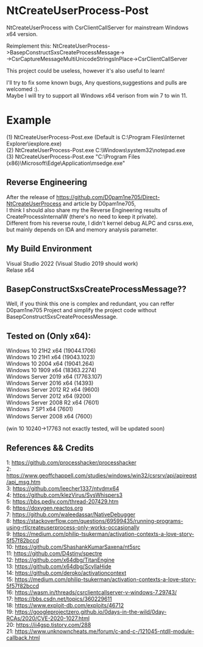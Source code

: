 # NtCreateUserProcess-Post
NtCreateUserProcess with CsrClientCallServer for mainstream Windows x64 version.  

Reimplement this: NtCreateUserProcess->BasepConstructSxsCreateProcessMessage->  
->CsrCaptureMessageMultiUnicodeStringsInPlace->CsrClientCallServer

This project could be useless, however it's also useful to learn!  

I'll try to fix some known bugs, Any questions,suggestions and pulls are welcomed :).  
Maybe I will try to support all Windows x64 verison from win 7 to win 11.  

# Example
(1) NtCreateUserProcess-Post.exe (Default is C:\Program Files\Internet Explorer\iexplore.exe)  
(2) NtCreateUserProcess-Post.exe C:\Windows\system32\notepad.exe  
(3) NtCreateUserProcess-Post.exe "C:\Program Files (x86)\Microsoft\Edge\Application\msedge.exe"  

## Reverse Engineering
After the release of https://github.com/D0pam1ne705/Direct-NtCreateUserProcess and article by D0pam1ne705,  
I think I should also share my the Reverse Engineering results of CreateProcessInternalW (there's no need to keep it private).  
Different from his reverse route, I didn't kernel debug ALPC and csrss.exe,  
but mainly depends on IDA and memory analysis parameter.

## My Build Environment
Visual Studio 2022 (Visual Studio 2019 should work)  
Relase x64

## BasepConstructSxsCreateProcessMessage??
Well, if you think this one is complex and redundant, you can reffer D0pam1ne705 Project 
and simplify the project code without BasepConstructSxsCreateProcessMessage.

## Tested on (Only x64):
 Windows 10 21H2 x64 (19044.1706)  
 Windows 10 21H1 x64 (19043.1023)  
 Windows 10 2004 x64 (19041.264)  
 Windows 10 1909 x64 (18363.2274)  
 Windows Server 2019 x64 (17763.107)  
 Windows Server 2016 x64 (14393)  
 Windows Server 2012 R2 x64 (9600)  
 Windows Server 2012 x64 (9200)  
 Windows Server 2008 R2 x64 (7601)  
 Windows 7 SP1 x64 (7601)  
 Windows Server 2008 x64 (7600）  
 
(win 10 10240->17763 not exactly tested, will be updated soon)  

## References && Credits

1: https://github.com/processhacker/processhacker  
2: https://www.geoffchappell.com/studies/windows/win32/csrsrv/api/apireqst/api_msg.htm  
3: https://github.com/leecher1337/ntvdmx64  
4: https://github.com/klezVirus/SysWhispers3  
5: https://bbs.pediy.com/thread-207429.htm  
6: https://doxygen.reactos.org  
7: https://github.com/waleedassar/NativeDebugger  
8: https://stackoverflow.com/questions/69599435/running-programs-using-rtlcreateuserprocess-only-works-occasionally  
9: https://medium.com/philip-tsukerman/activation-contexts-a-love-story-5f57f82bccd  
10: https://github.com/ShashankKumarSaxena/nt5src  
11: https://github.com/D4stiny/spectre  
12: https://github.com/x64dbg/TitanEngine  
13: https://github.com/x64dbg/ScyllaHide  
14: https://github.com/deroko/activationcontext  
15: https://medium.com/philip-tsukerman/activation-contexts-a-love-story-5f57f82bccd  
16: https://wasm.in/threads/csrclientcallserver-v-windows-7.29743/  
17: https://bbs.csdn.net/topics/360229611  
18: https://www.exploit-db.com/exploits/46712  
19: https://googleprojectzero.github.io/0days-in-the-wild/0day-RCAs/2020/CVE-2020-1027.html  
20: https://ii4gsp.tistory.com/288  
21: https://www.unknowncheats.me/forum/c-and-c-/121045-ntdll-module-callback.html  
